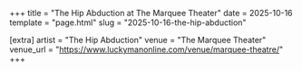 +++
title = "The Hip Abduction at The Marquee Theater"
date = 2025-10-16
template = "page.html"
slug = "2025-10-16-the-hip-abduction"

[extra]
artist = "The Hip Abduction"
venue = "The Marquee Theater"
venue_url = "https://www.luckymanonline.com/venue/marquee-theatre/"
+++
